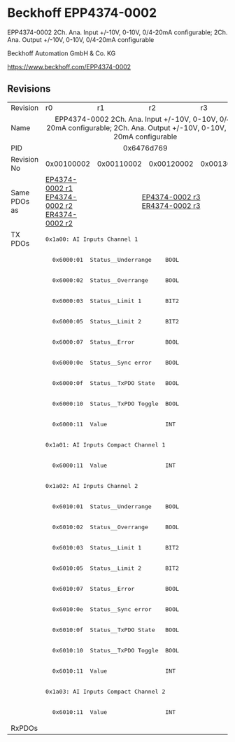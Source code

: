 # Beckhoff EPP4374-0002

EPP4374-0002 2Ch. Ana. Input +/-10V, 0-10V, 0/4-20mA configurable; 2Ch. Ana. Output +/-10V, 0-10V, 0/4-20mA configurable

Beckhoff Automation GmbH & Co. KG

https://www.beckhoff.com/EPP4374-0002

## Revisions
<table>
<tr>
<td>Revision</td>
<td>r0</td>
<td>r1</td>
<td>r2</td>
<td>r3</td>
</tr>
<tr>
<td>Name</td>
<td colspan=4 align="center">EPP4374-0002 2Ch. Ana. Input +/-10V, 0-10V, 0/4-20mA configurable; 2Ch. Ana. Output +/-10V, 0-10V, 0/4-20mA configurable</td>
</tr>
<tr>
<td>PID</td>
<td colspan=4 align="center">0x6476d769</td>
</tr>
<tr>
<td>Revision No</td>
<td>0x00100002</td>
<td>0x00110002</td>
<td>0x00120002</td>
<td>0x00130002</td>
</tr>
<tr>
<td>Same PDOs as</td>
<td><a href="EP4374-0002.md">EP4374-0002 r1</a><br/><a href="EP4374-0002.md">EP4374-0002 r2</a><br/><a href="ER4374-0002.md">ER4374-0002 r2</a></td>
<td colspan=3 align="center"><a href="EP4374-0002.md">EP4374-0002 r3</a><br/><a href="ER4374-0002.md">ER4374-0002 r3</a></td>
</tr>
<tr>
<td rowspan=24 valign=top>TX PDOs</td>
<td colspan=4 align="left"><pre>0x1a00: AI Inputs Channel 1</pre></td>
<td></td>
</tr>
<tr>
<td colspan=4 align="left"><pre>  0x6000:01  Status__Underrange    BOOL</pre></td>
</tr>
<tr>
<td colspan=4 align="left"><pre>  0x6000:02  Status__Overrange     BOOL</pre></td>
</tr>
<tr>
<td colspan=4 align="left"><pre>  0x6000:03  Status__Limit 1       BIT2</pre></td>
</tr>
<tr>
<td colspan=4 align="left"><pre>  0x6000:05  Status__Limit 2       BIT2</pre></td>
</tr>
<tr>
<td colspan=4 align="left"><pre>  0x6000:07  Status__Error         BOOL</pre></td>
</tr>
<tr>
<td colspan=4 align="left"><pre>  0x6000:0e  Status__Sync error    BOOL</pre></td>
</tr>
<tr>
<td colspan=4 align="left"><pre>  0x6000:0f  Status__TxPDO State   BOOL</pre></td>
</tr>
<tr>
<td colspan=4 align="left"><pre>  0x6000:10  Status__TxPDO Toggle  BOOL</pre></td>
</tr>
<tr>
<td colspan=4 align="left"><pre>  0x6000:11  Value                 INT</pre></td>
</tr>
<tr>
<td colspan=4 align="left"><pre>0x1a01: AI Inputs Compact Channel 1</pre></td>
</tr>
<tr>
<td colspan=4 align="left"><pre>  0x6000:11  Value                 INT</pre></td>
</tr>
<tr>
<td colspan=4 align="left"><pre>0x1a02: AI Inputs Channel 2</pre></td>
</tr>
<tr>
<td colspan=4 align="left"><pre>  0x6010:01  Status__Underrange    BOOL</pre></td>
</tr>
<tr>
<td colspan=4 align="left"><pre>  0x6010:02  Status__Overrange     BOOL</pre></td>
</tr>
<tr>
<td colspan=4 align="left"><pre>  0x6010:03  Status__Limit 1       BIT2</pre></td>
</tr>
<tr>
<td colspan=4 align="left"><pre>  0x6010:05  Status__Limit 2       BIT2</pre></td>
</tr>
<tr>
<td colspan=4 align="left"><pre>  0x6010:07  Status__Error         BOOL</pre></td>
</tr>
<tr>
<td colspan=4 align="left"><pre>  0x6010:0e  Status__Sync error    BOOL</pre></td>
</tr>
<tr>
<td colspan=4 align="left"><pre>  0x6010:0f  Status__TxPDO State   BOOL</pre></td>
</tr>
<tr>
<td colspan=4 align="left"><pre>  0x6010:10  Status__TxPDO Toggle  BOOL</pre></td>
</tr>
<tr>
<td colspan=4 align="left"><pre>  0x6010:11  Value                 INT</pre></td>
</tr>
<tr>
<td colspan=4 align="left"><pre>0x1a03: AI Inputs Compact Channel 2</pre></td>
</tr>
<tr>
<td colspan=4 align="left"><pre>  0x6010:11  Value                 INT</pre></td>
</tr>
<tr>
<td>RxPDOs</td>
<td colspan=4 align="left"></td>
</tr>
</table>
